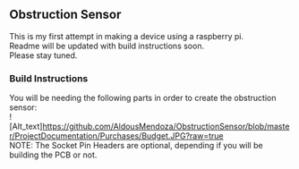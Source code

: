 ## Obstruction Sensor

This is my first attempt in making a device using a raspberry pi.  
Readme will be updated with build instructions soon.  
Please stay tuned.  

### Build Instructions

You will be needing the following parts in order to create the obstruction sensor:  
![Alt_text]https://github.com/AldousMendoza/ObstructionSensor/blob/master/ProjectDocumentation/Purchases/Budget.JPG?raw=true  
NOTE: The Socket Pin Headers are optional, depending if you will be building the PCB or not.


